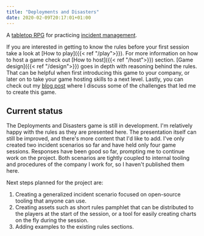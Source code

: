 ```yaml
---
title: "Deployments and Disasters"
date: 2020-02-09T20:17:01+01:00
---
```


A [tabletop RPG](https://en.wikipedia.org/wiki/Tabletop_role-playing_game) for practicing [incident management](https://en.wikipedia.org/wiki/Incident_management).

If you are interested in getting to know the rules before your first session take a look at [How to play]({{< ref "/play">}}). For more information on how to host a game check out [How to host]({{< ref "/host">}}) section. [Game design]({{< ref "/design">}}) goes in depth with reasoning behind the rules. That can be helpful when first introducing this game to your company, or later on to take your game hosting skills to a next level. Lastly, you can check out my [blog post](https://qua.name/antolius/incident-management-dnd) where I discuss some of the challenges that led me to create this game.

## Current status

The Deployments and Disasters game is still in development. I'm relatively happy with the rules as they are presented here. The presentation itself can still be improved, and there's more content that I'd like to add. I've only created two incident scenarios so far and have held only four game sessions. Responses have been good so far, prompting me to continue work on the project. Both scenarios are tightly coupled to internal tooling and procedures of the company I work for, so I haven't published them here.

Next steps planned for the project are:

1. Creating a generalized incident scenario focused on open-source tooling that anyone can use.
1. Creating assets such as short rules pamphlet that can be distributed to the players at the start of the session, or a tool for easily creating charts on the fly during the session.
1. Adding examples to the existing rules sections.

